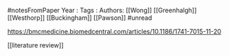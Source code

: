 #notesFromPaper
Year   :
Tags   :
Authors: [[Wong]] [[Greenhalgh]] [[Westhorp]] [[Buckingham]] [[Pawson]]
#unread

https://bmcmedicine.biomedcentral.com/articles/10.1186/1741-7015-11-20

[[literature review]]
